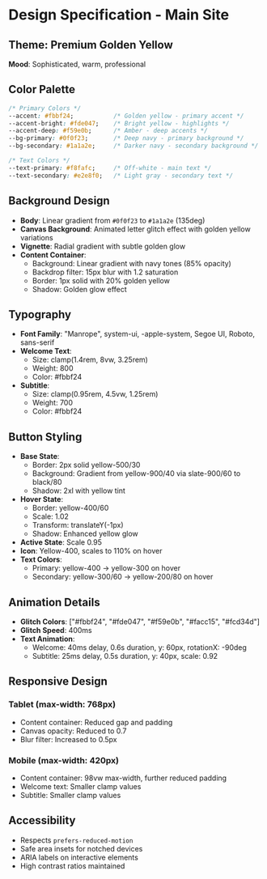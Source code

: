 # Design Specification - Main Site

## Theme: Premium Golden Yellow
**Mood**: Sophisticated, warm, professional

## Color Palette
```css
/* Primary Colors */
--accent: #fbbf24;           /* Golden yellow - primary accent */
--accent-bright: #fde047;    /* Bright yellow - highlights */
--accent-deep: #f59e0b;      /* Amber - deep accents */
--bg-primary: #0f0f23;       /* Deep navy - primary background */
--bg-secondary: #1a1a2e;     /* Darker navy - secondary background */

/* Text Colors */
--text-primary: #f8fafc;     /* Off-white - main text */
--text-secondary: #e2e8f0;   /* Light gray - secondary text */
```

## Background Design
- **Body**: Linear gradient from `#0f0f23` to `#1a1a2e` (135deg)
- **Canvas Background**: Animated letter glitch effect with golden yellow variations
- **Vignette**: Radial gradient with subtle golden glow
- **Content Container**: 
  - Background: Linear gradient with navy tones (85% opacity)
  - Backdrop filter: 15px blur with 1.2 saturation
  - Border: 1px solid with 20% golden yellow
  - Shadow: Golden glow effect

## Typography
- **Font Family**: "Manrope", system-ui, -apple-system, Segoe UI, Roboto, sans-serif
- **Welcome Text**: 
  - Size: clamp(1.4rem, 8vw, 3.25rem)
  - Weight: 800
  - Color: #fbbf24
- **Subtitle**: 
  - Size: clamp(0.95rem, 4.5vw, 1.25rem)
  - Weight: 700
  - Color: #fbbf24

## Button Styling
- **Base State**:
  - Border: 2px solid yellow-500/30
  - Background: Gradient from yellow-900/40 via slate-900/60 to black/80
  - Shadow: 2xl with yellow tint
- **Hover State**:
  - Border: yellow-400/60
  - Scale: 1.02
  - Transform: translateY(-1px)
  - Shadow: Enhanced yellow glow
- **Active State**: Scale 0.95
- **Icon**: Yellow-400, scales to 110% on hover
- **Text Colors**: 
  - Primary: yellow-400 → yellow-300 on hover
  - Secondary: yellow-300/60 → yellow-200/80 on hover

## Animation Details
- **Glitch Colors**: ["#fbbf24", "#fde047", "#f59e0b", "#facc15", "#fcd34d"]
- **Glitch Speed**: 400ms
- **Text Animation**: 
  - Welcome: 40ms delay, 0.6s duration, y: 60px, rotationX: -90deg
  - Subtitle: 25ms delay, 0.5s duration, y: 40px, scale: 0.92

## Responsive Design
### Tablet (max-width: 768px)
- Content container: Reduced gap and padding
- Canvas opacity: Reduced to 0.7
- Blur filter: Increased to 0.5px

### Mobile (max-width: 420px)
- Content container: 98vw max-width, further reduced padding
- Welcome text: Smaller clamp values
- Subtitle: Smaller clamp values

## Accessibility
- Respects `prefers-reduced-motion`
- Safe area insets for notched devices
- ARIA labels on interactive elements
- High contrast ratios maintained
